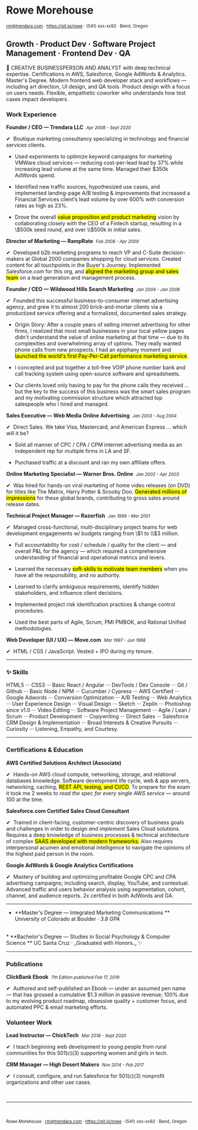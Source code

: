 # Rowe Morehouse
<small>rm@trendara.com &middot; https://git.io/rowe &middot; (541) xxx-xx92 &middot; Bend, Oregon</small>

## Growth · Product Dev · Software Project Management · Frontend Dev · QA

<!-- ![Rowe Morehouse](https://secure.gravatar.com/avatar/a3f6607c5c2eca57e465e09bd73af3ec?size=2501) -->


🚀 CREATIVE BUSINESSPERSON AND ANALYST with deep technical expertise. Certifications in AWS, Salesforce, Google AdWords & Analytics. Master's Degree. Modern frontend web developer stack and workflows — including art direction, UI design, and QA tools. Product design with a focus on users needs. Flexible, empathetic coworker who understands how test cases impact developers. 

### Work Experience

**Founder / CEO — Trendara LLC** &nbsp;_<small>Apr 2008 - Sept 2020</small>_

✔︎  Boutique marketing consultancy specializing in technology and financial services clients.

* Used experiments to optimize keyword campaigns for marketing VMWare cloud services — reducing cost-per-lead lead by 37% while increasing lead volume at the same time. Managed their $350k AdWords spend.

*   Identified new traffic sources, hypothesized use cases, and implemented landing-page A/B testing & improvements that increased a Financial Services client’s lead volume by over 600% with conversion rates as high as 23%.

*   Drove the overall <mark>value proposition and product marketing</mark> vision by collaborating closely with the CEO of a Fintech startup, resulting in a \\$500k seed round, and over \\$500k in initial sales.


**Director of Marketing — RampRate** &nbsp;_<small>Feb 2008 - Apr 2009</small>_

✔︎  Developed b2b marketing programs to reach VP and C-Suite decision-makers at Global 2000 companies shopping for cloud services. Created content for all touchpoints in the Buyer's Journey. Implemented Salesforce.com for this org, and <mark>aligned the marketing group and sales team</mark> on a lead generation and management process.

**Founder / CEO — Wildwood Hills Search Marketing** &nbsp;_<small>Jan 2004 - Jan 2008</small>_

✔︎  Founded this successful business-to-consumer internet advertising agency, and grew it to almost 200 brick-and-mortar clients via a productized service offering and a formalized, documented sales strategy.

*   Origin Story: After a couple years of selling internet advertising for other firms, I realized that most small businesses in your local yellow pages didn't understand the value of online marketing at that time — due to its complexities and overwhelming array of options. They really wanted phone calls from new prospects. I had an epiphany moment and <mark>launched the world's first Pay-Per-Call performance marketing service</mark>.

*   I concepted and put together a toll-free VOIP phone number bank and call tracking system using open-source software and spreadsheets.

*   Our clients loved only having to pay for the phone calls they received … but the key to the success of this business was the smart sales program and my motivating commission structure which attracted top salespeople who I hired and managed.

**Sales Executive — Web Media Online Advertising** &nbsp;_<small>Jan 2003 - Aug 2004</small>_

✔︎  Direct Sales. We take Visa, Mastercard, and American Express … which will it be?

*   Sold all manner of CPC / CPA / CPM internet advertising media as an independent rep for multiple firms in LA and SF.

*   Purchased traffic at a discount and ran my own affiliate offers.


**Online Marketing Specialist — Warner Bros. Online** &nbsp;_<small>Jan 2002 - Apr 2003</small>_

✔︎  Was hired for hands-on viral marketing of home video releases (on DVD) for titles like The Matrix, Harry Potter & Scooby Doo. <mark>Generated millions of impressions</mark> for these global brands, contributing to gross sales around release dates.

**Technical Project Manager — Razorfish** &nbsp;_<small>Jan 1999 - Mar 2001</small>_

✔︎  Managed cross-functional, multi-disciplinary project teams for web development engagements w/ budgets ranging from \\$1 to \\$3 million.

*   Full accountability for cost / schedule / quality for the client — and overall P&L for the agency — which required a comprehensive understanding of financial and operational metrics and levers.

*   Learned the necessary <mark>soft-skills to motivate team members</mark> when you have all the responsibility, and no authority.

*   Learned to clarify ambiguous requirements, identify hidden stakeholders, and influence client decisions.

*   Implemented project risk identification practices & change control procedures.

*   Used the best parts of Agile, Scrum, PMI PMBOK, and Rational Unified methodologies.

**Web Developer (UI / UX) — Move.com**  &nbsp;_<small>Mar 1997 - Jun 1998</small>_

✔︎  HTML / CSS / JavaScript. Vested + IPO during my tenure.

---

### ✨ Skills

HTML5 ··· CSS3 ··· Basic React / Angular ··· DevTools / Dev Console ··· Git / Github ··· Basic Node / NPM ··· Cucumber / Cypress ··· AWS Certified ··· Google Adwords ··· Conversion Optimization ··· A/B Testing ··· Web Analytics ··· User Experience Design ··· Visual Design ··· Sketch ··· Zeplin ··· Photoshop since v1.0 ··· Video Editing ··· Software Project Management ··· Agile / Lean / Scrum ··· Product Development ··· Copywriting ··· Direct Sales ··· Salesforce CRM Design & Implementation ··· Broad Interests & Creative Pursuits ··· Curiosity ··· Listening, Empathy, and Courtesy.

---

### Certifications & Education

**AWS Certified Solutions Architect (Associate)**

✔︎  Hands-on AWS cloud compute, networking, storage, and relational databases knowledge. Software development life cycle, web & app servers, networking, caching, <mark>REST API, testing, and CI/CD</mark>. To prepare for the exam it took me 2 weeks to _read the spec for every single AWS service_ — around 100 at the time.

**Salesforce.com Certified Sales Cloud Consultant**

✔︎  Trained in client-facing, customer-centric discovery of business goals and challenges in order to design _and implement_ Sales Cloud solutions. Requires a deep knowledge of business processes & technical architecture of complex <mark>SAAS developed with modern frameworks.</mark> Also requires interpersonal acumen and emotional intelligence to navigate the opinions of the highest paid person in the room.

**Google AdWords & Google Analytics Certifications**

✔︎  Mastery of building and optimizing profitable Google CPC and CPA advertising campaigns; including search, display, YouTube, and contextual. Advanced traffic and users behavior analysis using segmentation, cohort, channel, and audience reports. 2x certified in both AdWords and GA.

---
*   **Master's Degree — Integrated Marketing Communications **
    University of Colorado at Boulder &middot; _3.8 GPA_
  <br />
*   **Bachelor's Degree — Studies in Social Psychology & Computer Science **
    UC Santa Cruz &middot; _Graduated with Honors._ ✨

---

### Publications

**ClickBank Ebook**  &nbsp;_<small>7th Edition published Feb 17, 2019</small>_

✔︎  Authored and self-published an Ebook — under an assumed pen name — that has grossed a cumulative $1.3 million in passive revenue; 100% due to my evolving product roadmap, obsessive quality + customer focus, and automated PPC & email marketing efforts.

### Volunteer Work

**Lead Instructor — ChickTech** &nbsp;_<small>Mar 2018 - Sept 2020</small>_

✔︎  I teach beginning web development to young people from rural communities for this 501(c)(3) supporting women and girls in tech.

**CRM Manager — High Desert Makers** &nbsp;_<small>Nov 2014 - Feb 2017</small>_

✔︎  I consult, configure, and run Salesforce for 501(c)(3) nonprofit organizations and other use cases.  

<br />

---

<br />

<small>Rowe Morehouse &middot; rm@trendara.com &middot; https://git.io/rowe  · (541) xxx-xx92 · Bend, Oregon</small>
